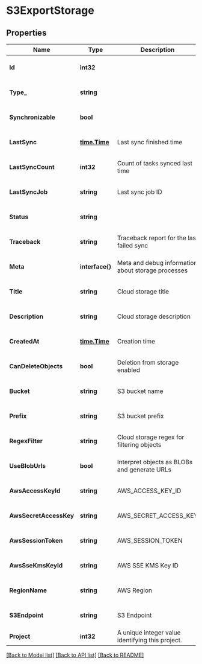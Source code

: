 # S3ExportStorage

## Properties
Name | Type | Description | Notes
------------ | ------------- | ------------- | -------------
**Id** | **int32** |  | [optional] [default to null]
**Type_** | **string** |  | [optional] [default to null]
**Synchronizable** | **bool** |  | [optional] [default to null]
**LastSync** | [**time.Time**](time.Time.md) | Last sync finished time | [optional] [default to null]
**LastSyncCount** | **int32** | Count of tasks synced last time | [optional] [default to null]
**LastSyncJob** | **string** | Last sync job ID | [optional] [default to null]
**Status** | **string** |  | [optional] [default to null]
**Traceback** | **string** | Traceback report for the last failed sync | [optional] [default to null]
**Meta** | **interface{}** | Meta and debug information about storage processes | [optional] [default to null]
**Title** | **string** | Cloud storage title | [optional] [default to null]
**Description** | **string** | Cloud storage description | [optional] [default to null]
**CreatedAt** | [**time.Time**](time.Time.md) | Creation time | [optional] [default to null]
**CanDeleteObjects** | **bool** | Deletion from storage enabled | [optional] [default to null]
**Bucket** | **string** | S3 bucket name | [optional] [default to null]
**Prefix** | **string** | S3 bucket prefix | [optional] [default to null]
**RegexFilter** | **string** | Cloud storage regex for filtering objects | [optional] [default to null]
**UseBlobUrls** | **bool** | Interpret objects as BLOBs and generate URLs | [optional] [default to null]
**AwsAccessKeyId** | **string** | AWS_ACCESS_KEY_ID | [optional] [default to null]
**AwsSecretAccessKey** | **string** | AWS_SECRET_ACCESS_KEY | [optional] [default to null]
**AwsSessionToken** | **string** | AWS_SESSION_TOKEN | [optional] [default to null]
**AwsSseKmsKeyId** | **string** | AWS SSE KMS Key ID | [optional] [default to null]
**RegionName** | **string** | AWS Region | [optional] [default to null]
**S3Endpoint** | **string** | S3 Endpoint | [optional] [default to null]
**Project** | **int32** | A unique integer value identifying this project. | [default to null]

[[Back to Model list]](../README.md#documentation-for-models) [[Back to API list]](../README.md#documentation-for-api-endpoints) [[Back to README]](../README.md)


